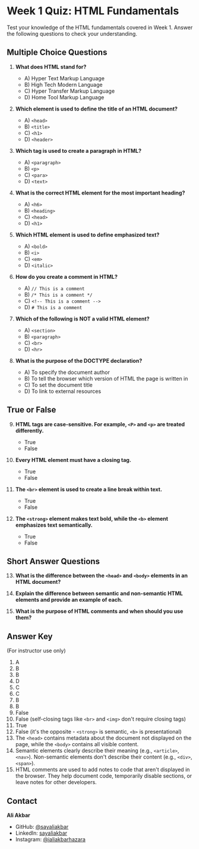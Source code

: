 # Week 1 Quiz: HTML Fundamentals

Test your knowledge of the HTML fundamentals covered in Week 1. Answer the following questions to check your understanding.

## Multiple Choice Questions

1. **What does HTML stand for?**

   - A) Hyper Text Markup Language
   - B) High Tech Modern Language
   - C) Hyper Transfer Markup Language
   - D) Home Tool Markup Language

2. **Which element is used to define the title of an HTML document?**

   - A) `<head>`
   - B) `<title>`
   - C) `<h1>`
   - D) `<header>`

3. **Which tag is used to create a paragraph in HTML?**

   - A) `<paragraph>`
   - B) `<p>`
   - C) `<para>`
   - D) `<text>`

4. **What is the correct HTML element for the most important heading?**

   - A) `<h6>`
   - B) `<heading>`
   - C) `<head>`
   - D) `<h1>`

5. **Which HTML element is used to define emphasized text?**

   - A) `<bold>`
   - B) `<i>`
   - C) `<em>`
   - D) `<italic>`

6. **How do you create a comment in HTML?**

   - A) `// This is a comment`
   - B) `/* This is a comment */`
   - C) `<!-- This is a comment -->`
   - D) `# This is a comment`

7. **Which of the following is NOT a valid HTML element?**

   - A) `<section>`
   - B) `<paragraph>`
   - C) `<br>`
   - D) `<hr>`

8. **What is the purpose of the DOCTYPE declaration?**
   - A) To specify the document author
   - B) To tell the browser which version of HTML the page is written in
   - C) To set the document title
   - D) To link to external resources

## True or False

9. **HTML tags are case-sensitive. For example, `<P>` and `<p>` are treated differently.**

   - True
   - False

10. **Every HTML element must have a closing tag.**

    - True
    - False

11. **The `<br>` element is used to create a line break within text.**

    - True
    - False

12. **The `<strong>` element makes text bold, while the `<b>` element emphasizes text semantically.**
    - True
    - False

## Short Answer Questions

13. **What is the difference between the `<head>` and `<body>` elements in an HTML document?**

14. **Explain the difference between semantic and non-semantic HTML elements and provide an example of each.**

15. **What is the purpose of HTML comments and when should you use them?**

## Answer Key

(For instructor use only)

1. A
2. B
3. B
4. D
5. C
6. C
7. B
8. B
9. False
10. False (self-closing tags like `<br>` and `<img>` don't require closing tags)
11. True
12. False (it's the opposite - `<strong>` is semantic, `<b>` is presentational)
13. The `<head>` contains metadata about the document not displayed on the page, while the `<body>` contains all visible content.
14. Semantic elements clearly describe their meaning (e.g., `<article>`, `<nav>`). Non-semantic elements don't describe their content (e.g., `<div>`, `<span>`).
15. HTML comments are used to add notes to code that aren't displayed in the browser. They help document code, temporarily disable sections, or leave notes for other developers.

## Contact

**Ali Akbar**

- GitHub: [@sayaliakbar](https://github.com/sayaliakbar)
- LinkedIn: [sayaliakbar](https://linkedin.com/in/sayaliakbar)
- Instagram: [@ialiakbarhazara](https://instagram.com/ialiakbarhazara)
